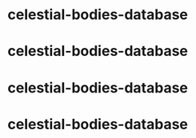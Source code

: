 # celestial-bodies-database
# celestial-bodies-database
# celestial-bodies-database
# celestial-bodies-database
